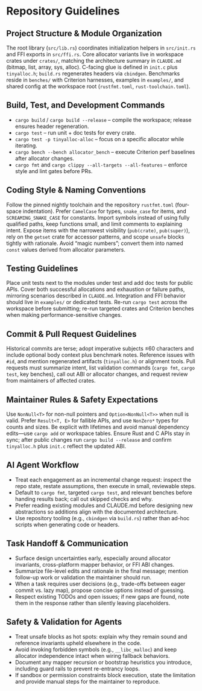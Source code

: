 # Repository Guidelines

## Project Structure & Module Organization
The root library (`src/lib.rs`) coordinates initialization helpers in `src/init.rs` and FFI exports in `src/ffi.rs`. Core allocator variants live in workspace crates under `crates/`, matching the architecture summary in `CLAUDE.md` (bitmap, list, array, sys, alloc). C-facing glue is defined in `init.c` plus `tinyalloc.h`; `build.rs` regenerates headers via `cbindgen`. Benchmarks reside in `benches/` with Criterion harnesses, examples in `examples/`, and shared config at the workspace root (`rustfmt.toml`, `rust-toolchain.toml`).

## Build, Test, and Development Commands
- `cargo build` / `cargo build --release` – compile the workspace; release ensures header regeneration.
- `cargo test` – run unit + doc tests for every crate.
- `cargo test -p tinyalloc-alloc` – focus on a specific allocator while iterating.
- `cargo bench --bench allocator_bench` – execute Criterion perf baselines after allocator changes.
- `cargo fmt` and `cargo clippy --all-targets --all-features` – enforce style and lint gates before PRs.

## Coding Style & Naming Conventions
Follow the pinned nightly toolchain and the repository `rustfmt.toml` (four-space indentation). Prefer `CamelCase` for types, `snake_case` for items, and `SCREAMING_SNAKE_CASE` for constants. Import symbols instead of using fully qualified paths, keep functions small, and limit comments to explaining intent. Expose items with the narrowest visibility (`pub(crate)`, `pub(super)`), rely on the `getset` crate for accessor patterns, and scope `unsafe` blocks tightly with rationale. Avoid “magic numbers”; convert them into named `const` values derived from allocator parameters.

## Testing Guidelines
Place unit tests next to the modules under test and add doc tests for public APIs. Cover both successful allocations and exhaustion or failure paths, mirroring scenarios described in `CLAUDE.md`. Integration and FFI behavior should live in `examples/` or dedicated tests. Re-run `cargo test` across the workspace before submitting; re-run targeted crates and Criterion benches when making performance-sensitive changes.

## Commit & Pull Request Guidelines
Historical commits are terse; adopt imperative subjects ≤60 characters and include optional body context plus benchmark notes. Reference issues with `#id`, and mention regenerated artifacts (`tinyalloc.h`) or alignment tools. Pull requests must summarize intent, list validation commands (`cargo fmt`, `cargo test`, key benches), call out ABI or allocator changes, and request review from maintainers of affected crates.

## Maintainer Rules & Safety Expectations
Use `NonNull<T>` for non-null pointers and `Option<NonNull<T>>` when null is valid. Prefer `Result<T, E>` for fallible APIs, and use `NonZero*` types for counts and sizes. Be explicit with lifetimes and avoid manual dependency edits—use `cargo add` or workspace tables. Ensure Rust and C APIs stay in sync; after public changes run `cargo build --release` and confirm `tinyalloc.h` plus `init.c` reflect the updated ABI.

## AI Agent Workflow
- Treat each engagement as an incremental change request: inspect the repo state, restate assumptions, then execute in small, reviewable steps.
- Default to `cargo fmt`, targeted `cargo test`, and relevant benches before handing results back; call out skipped checks and why.
- Prefer reading existing modules and CLAUDE.md before designing new abstractions so additions align with the documented architecture.
- Use repository tooling (e.g., `cbindgen` via `build.rs`) rather than ad-hoc scripts when generating code or headers.

## Task Handoff & Communication
- Surface design uncertainties early, especially around allocator invariants, cross-platform mapper behavior, or FFI ABI changes.
- Summarize file-level edits and rationale in the final message; mention follow-up work or validation the maintainer should run.
- When a task requires user decisions (e.g., trade-offs between eager commit vs. lazy map), propose concise options instead of guessing.
- Respect existing TODOs and open issues; if new gaps are found, note them in the response rather than silently leaving placeholders.

## Safety & Validation for Agents
- Treat unsafe blocks as hot spots: explain why they remain sound and reference invariants upheld elsewhere in the code.
- Avoid invoking forbidden symbols (e.g., `__libc_malloc`) and keep allocator independence intact when wiring fallback behaviors.
- Document any mapper recursion or bootstrap heuristics you introduce, including guard rails to prevent re-entrancy loops.
- If sandbox or permission constraints block execution, state the limitation and provide manual steps for the maintainer to reproduce.
